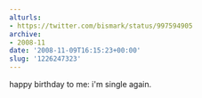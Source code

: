 ```yaml
---
alturls:
- https://twitter.com/bismark/status/997594905
archive:
- 2008-11
date: '2008-11-09T16:15:23+00:00'
slug: '1226247323'
---
```


happy birthday to me: i'm single again.

